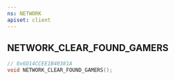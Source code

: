 ```yaml
---
ns: NETWORK
apiset: client
---
```

## NETWORK_CLEAR_FOUND_GAMERS

```c
// 0x6D14CCEE1B40381A
void NETWORK_CLEAR_FOUND_GAMERS();
```





